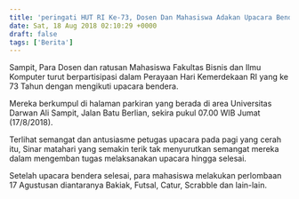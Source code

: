 ```yaml
---
title: 'peringati HUT RI Ke-73, Dosen Dan Mahasiswa Adakan Upacara Bendera'
date: Sat, 18 Aug 2018 02:10:29 +0000
draft: false
tags: ['Berita']
---
```


Sampit, Para Dosen dan ratusan Mahasiswa Fakultas Bisnis dan Ilmu Komputer turut berpartisipasi dalam Perayaan Hari Kemerdekaan RI yang ke 73 Tahun dengan mengikuti upacara bendera. 

Mereka berkumpul di halaman parkiran yang berada di area Universitas Darwan Ali Sampit, Jalan Batu Berlian, sekira pukul 07.00 WIB Jumat (17/8/2018). 

Terlihat semangat dan antusiasme petugas upacara pada pagi yang cerah itu, Sinar matahari yang semakin terik tak menyurutkan semangat mereka dalam mengemban tugas melaksanakan upacara hingga selesai. 

Setelah upacara bendera selesai, para mahasiswa melakukan perlombaan 17 Agustusan diantaranya Bakiak, Futsal, Catur, Scrabble dan lain-lain.